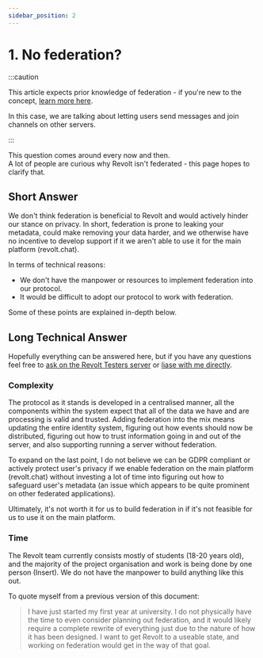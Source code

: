 ```yaml
---
sidebar_position: 2
---
```


# 1. No federation?

:::caution

This article expects prior knowledge of federation - if you're new to the concept, [learn more here](https://matrix.org/faq/#what-does-federated-mean%3F).

In this case, we are talking about letting users send messages and join channels on other servers.

:::

This question comes around every now and then.<br/>A lot of people are curious why Revolt isn't federated - this page hopes to clarify that.

## Short Answer

We don't think federation is beneficial to Revolt and would actively hinder our stance on privacy. In short, federation is prone to leaking your metadata, could make removing your data harder, and we otherwise have no incentive to develop support if it we aren't able to use it for the main platform (revolt.chat).

In terms of technical reasons:
- We don't have the manpower or resources to implement federation into our protocol.
- It would be difficult to adopt our protocol to work with federation.

Some of these points are explained in-depth below.

## Long Technical Answer

Hopefully everything can be answered here, but if you have any questions feel free to [ask on the Revolt Testers server](https://rvlt.gg/Testers) or [liase with me directly](https://insrt.uk).

### Complexity

The protocol as it stands is developed in a centralised manner, all the components within the system expect that all of the data we have and are processing is valid and trusted. Adding federation into the mix means updating the entire identity system, figuring out how events should now be distributed, figuring out how to trust information going in and out of the server, and also supporting running a server without federation.

To expand on the last point, I do not believe we can be GDPR compliant or actively protect user's privacy if we enable federation on the main platform (revolt.chat) without investing a lot of time into figuring out how to safeguard user's metadata (an issue which appears to be quite prominent on other federated applications).

Ultimately, it's not worth it for us to build federation in if it's not feasible for us to use it on the main platform.

### Time

The Revolt team currently consists mostly of students (18-20 years old), and the majority of the project organisation and work is being done by one person (Insert). We do not have the manpower to build anything like this out.

To quote myself from a previous version of this document:

> I have just started my first year at university. I do not physically have the time to even consider planning out federation, and it would likely require a complete rewrite of everything just due to the nature of how it has been designed. I want to get Revolt to a useable state, and working on federation would get in the way of that goal.
